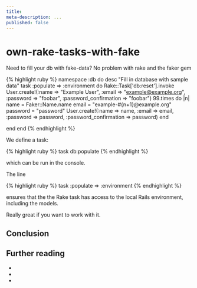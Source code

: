 ```yaml
---
title:
meta-description: ...
published: false
---
```

# own-rake-tasks-with-fake
Need to fill your db with fake-data? No problem with rake and the faker gem

{% highlight ruby %}
namespace :db do
  desc "Fill in database with sample data"
  task :populate => :environment do
    Rake::Task['db:reset'].invoke
    User.create!(:name => "Example User",
                 :email => "example@example.org",
                 :password => "foobar",
                 :password_confirmation => "foobar")
    99.times do |n|
      name = Faker::Name.name
      email = "example-#{n+1}@example.org"
      password = "password"
      User.create!(:name => name,
                   :email => email,
                   :password => password,
                   :password_confirmation => password)
    end

  end
end
{% endhighlight %}

We define a task:

{% highlight ruby %}
task db:populate
{% endhighlight %}

which can be run in the console.

The line

{% highlight ruby %}
task :populate => :environment
{% endhighlight %}

ensures that the the Rake task has access to the local Rails environment, including the models.

Really great if you want to work with it.


## Conclusion

## Further reading

-
-
-


